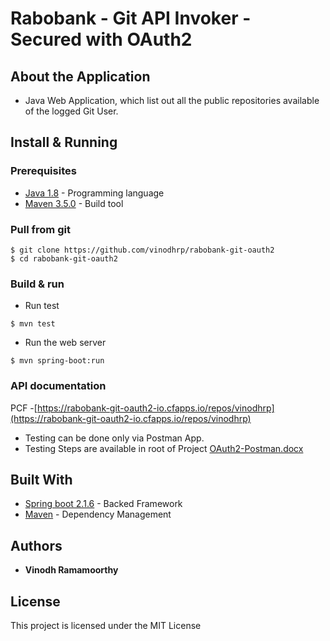 # Rabobank - Git API Invoker - Secured with OAuth2


## About the Application
* Java Web Application, which list out all the public repositories available of the logged Git User. 

## Install & Running
 
### Prerequisites
* [Java 1.8](http://www.oracle.com/technetwork/java/javase/downloads/index.html)  - Programming language
* [Maven 3.5.0](https://maven.apache.org/download.cgi) - Build tool


### Pull from git 
```
$ git clone https://github.com/vinodhrp/rabobank-git-oauth2
$ cd rabobank-git-oauth2
```

### Build & run 

* Run test
```
$ mvn test
```

* Run the web server
```
$ mvn spring-boot:run
```


### API documentation
PCF -[https://rabobank-git-oauth2-io.cfapps.io/repos/vinodhrp](https://rabobank-git-oauth2-io.cfapps.io/repos/vinodhrp)
* Testing can be done only via Postman App.
* Testing Steps are available in root of Project [OAuth2-Postman.docx](https://github.com/vinodhrp/rabobank-git-oauth2/blob/master/OAuth2-Postman.docx) 




## Built With
* [Spring boot 2.1.6](https://projects.spring.io/spring-boot/) - Backed Framework
* [Maven](https://maven.apache.org/) - Dependency Management

## Authors

* **Vinodh Ramamoorthy**

## License

This project is licensed under the MIT License

